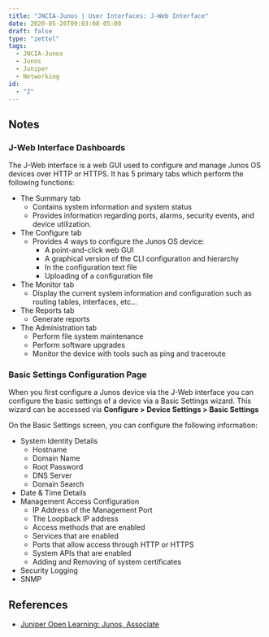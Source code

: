 ```yaml
---
title: "JNCIA-Junos | User Interfaces: J-Web Interface"
date: 2020-05-26T09:03:08-05:00
draft: false
type: "zettel"
tags:
  - JNCIA-Junos
  - Junos
  - Juniper
  - Networking
id:
  - "2"
---
```

## Notes
### J-Web Interface Dashboards
The J-Web interface is a web GUI used to configure and manage Junos OS devices over HTTP or HTTPS. It has 5 primary tabs which perform the following functions:

  * The Summary tab
    * Contains system information and system status
    * Provides information regarding ports, alarms, security events, and device utilization.
  * The Configure tab
    * Provides 4 ways to configure the Junos OS device:
      * A point-and-click web GUI
      * A graphical version of the CLI configuration and hierarchy
      * In the configuration text file
      * Uploading of a configuration file
  * The Monitor tab
    * Display the current system information and configuration such as routing tables, interfaces, etc…
  * The Reports tab
    * Generate reports
  * The Administration tab
    * Perform file system maintenance
    * Perform software upgrades
    * Monitor the device with tools such as ping and traceroute
		
### Basic Settings Configuration Page
When you first configure a Junos device via the J-Web interface you can configure the basic settings of a device via a Basic Settings wizard. This wizard can be accessed via **Configure > Device Settings > Basic Settings**

On the Basic Settings screen, you can configure the following information:

  * System Identity Details 
    * Hostname
    * Domain Name
    * Root Password
    * DNS Server
    * Domain Search
  * Date & Time Details
  * Management Access Configuration
    * IP Address of the Management Port
    * The Loopback IP address
    * Access methods that are enabled
    * Services that are enabled
    * Ports that allow access through HTTP or HTTPS
    * System APIs that are enabled
    * Adding and Removing of system certificates
  * Security Logging
  * SNMP

## References
  * [Juniper Open Learning: Junos, Associate](https://cloud.contentraven.com/junosgenius/learningpath-detail/1004/3/0/1)